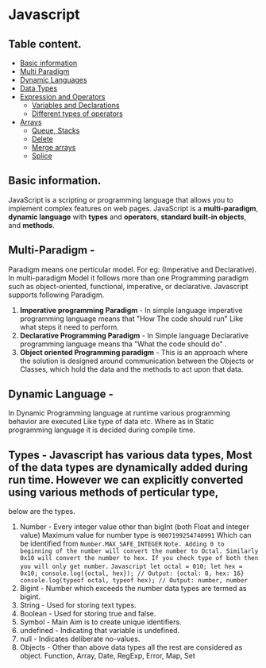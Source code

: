 # Javascript

## Table content.
* [Basic information](#basic-information)
* [Multi Paradigm](#multi-paradigm)
* [Dynamic Languages](#dynamic-languages)
* [Data Types](#data-types)
* [Expression and Operators](/1%20-%20Expression%20and%20Operators/README.md#Expression-and-operators)
  * [Variables and Declarations](/1%20-%20Expression%20and%20Operators/README.md#Variables-and-Declarations)
  * [Different types of operators](/1%20-%20Expression%20and%20Operators/README.md#Operators)
* [Arrays](/2%20-%20Arrays/README.md#Arrays)
  * [Queue, Stacks](/2%20-%20Arrays/README.md#Push%2C-Pop%2C-UnShift%2C-Shift)
  * [Delete](/2%20-%20Arrays/README.md#Delete)
  * [Merge arrays](/2%20-%20Arrays/README.md#Concat)
  * [Splice](/2%20-%20Arrays/README.md#Splice%2C-toSpliced)


## Basic information.
JavaScript is a scripting or programming language that allows you to implement complex features on web pages.
JavaScript is a **multi-paradigm**, **dynamic language** with **types** and **operators**, **standard built-in objects**, and **methods**.

## **Multi-Paradigm** -
Paradigm means one perticular model. For eg: (Imperative and Declarative). In multi-paradigm Model it follows more than one Programming paradigm such as object-oriented, functional, imperative, or declarative.
  Javascript supports following Paradigm.
  1. **Imperative programming Paradigm** - In simple language imperative programming language means that "How The code should run" Like what steps it need to perform.
  2. **Declarative Programming Paradigm** - In Simple language Declarative programming language means tha "What the code should do" .
  3. **Object oriented Programming paradigm** - This is an approach where the solution is designed around communication between the Objects or Classes, which hold the data and the methods to act upon that data.

## Dynamic Language -
In Dynamic Programming language at runtime various programming behavior are executed Like type of data etc. Where as in Static programming language it is decided during compile time.

## Types -  Javascript has various data types, Most of the data types are dynamically added during run time. However we can explicitly converted using various methods of perticular type,
  below are the types.
  1. Number - Every integer value other than bigInt (both Float and integer value) Maximum value for number type is `9007199254740991` Which can be identified from `Number.MAX_SAFE_INTEGER`
    ```
      Note. Adding 0 to beginning of the number will convert the number to Octal.
      Similarly 0x10 will convert the number to hex.
      If you check type of both then you will only get number.
    ```
    ```Javascript
      let octal = 010;
      let hex = 0x10;
      console.log({octal, hex}); // Output: {octal: 8, hex: 16}
      console.log(typeof octal, typeof hex); // Output: number, number
    ```
  2. Bigint - Number which exceeds the number data types are termed as bigint.
  3. String - Used for storing text types.
  4. Boolean - Used for storing true and false.
  5. Symbol - Main Aim is to create unique identifiers.
  6. undefined - Indicating that variable is undefined.
  7. null - Indicates deliberate no-values.
  8. Objects - Other than above data types all the rest are considered as object. Function, Array, Date, RegExp, Error, Map, Set
